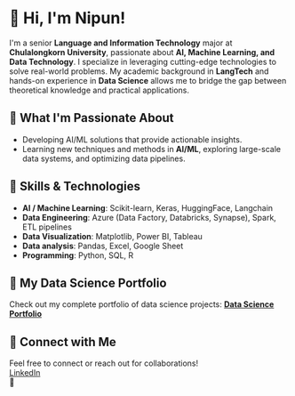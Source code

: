 # 👋 Hi, I'm Nipun!  

I'm a senior **Language and Information Technology** major at **Chulalongkorn University**, passionate about **AI, Machine Learning, and Data Technology**. I specialize in leveraging cutting-edge technologies to solve real-world problems. My academic background in **LangTech** and hands-on experience in **Data Science** allows me to bridge the gap between theoretical knowledge and practical applications.

## 🌱 **What I'm Passionate About**  
- Developing AI/ML solutions that provide actionable insights.  
- Learning new techniques and methods in **AI/ML**, exploring large-scale data systems, and optimizing data pipelines.

## 🔨 **Skills & Technologies**  
- **AI / Machine Learning**: Scikit-learn, Keras, HuggingFace, Langchain 
- **Data Engineering**: Azure (Data Factory, Databricks, Synapse), Spark, ETL pipelines  
- **Data Visualization**: Matplotlib, Power BI, Tableau
- **Data analysis**: Pandas, Excel, Google Sheet
- **Programming**: Python, SQL, R

## 🔗 **My Data Science Portfolio**  
Check out my complete portfolio of data science projects: [**Data Science Portfolio**](https://github.com/Nippypipo/Data-Scientist-Portfolio)

## 📌 **Connect with Me**  
Feel free to connect or reach out for collaborations!  
[LinkedIn](https://www.linkedin.com/in/nipun-angkavichai-935455253/)  
🙌

<!--
**Nippypipo/Nippypipo** is a ✨ _special_ ✨ repository because its `README.md` (this file) appears on your GitHub profile.

Here are some ideas to get you started:

- 🔭 I’m currently working on ...
- 🌱 I’m currently learning ...
- 👯 I’m looking to collaborate on ...
- 🤔 I’m looking for help with ...
- 💬 Ask me about ...
- 📫 How to reach me: ...
- 😄 Pronouns: ...
- ⚡ Fun fact: ...
-->

